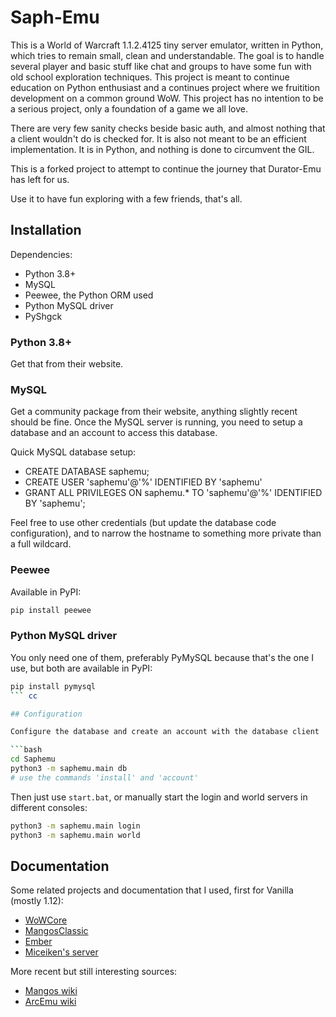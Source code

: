 # Saph-Emu

This is a World of Warcraft 1.1.2.4125 tiny server emulator, written in Python,
which tries to remain small, clean and understandable. The goal is to handle
several player and basic stuff like chat and groups to have some fun with old
school exploration techniques. This project is meant to continue education on
Python enthusiast and a continues project where we fruitition development on a
common ground WoW. This project has no intention to be a serious project, only a
foundation of a game we all love.

There are very few sanity checks beside basic auth, and almost nothing that a
client wouldn't do is checked for. It is also not meant to be an efficient
implementation. It is in Python, and nothing is done to circumvent the GIL.

This is a forked project to attempt to continue the journey that Durator-Emu has left
for us.

Use it to have fun exploring with a few friends, that's all.

## Installation

Dependencies:

- Python 3.8+
- MySQL
- Peewee, the Python ORM used
- Python MySQL driver
- PyShgck

### Python 3.8+

Get that from their website.

### MySQL

Get a community package from their website, anything slightly recent should be
fine. Once the MySQL server is running, you need to setup a database and an
account to access this database.

Quick MySQL database setup:

- CREATE DATABASE saphemu;
- CREATE USER 'saphemu'@'%' IDENTIFIED BY 'saphemu'
- GRANT ALL PRIVILEGES ON saphemu.\* TO 'saphemu'@'%' IDENTIFIED BY 'saphemu';

Feel free to use other credentials (but update the database code configuration),
and to narrow the hostname to something more private than a full wildcard.

### Peewee

Available in PyPI:

```bash
pip install peewee
```

### Python MySQL driver

You only need one of them, preferably PyMySQL because that's the one I use, but
both are available in PyPI:

````bash
pip install pymysql
``` cc

## Configuration

Configure the database and create an account with the database client

```bash
cd Saphemu
python3 -m saphemu.main db
# use the commands 'install' and 'account'
````

Then just use `start.bat`, or manually start the login and world servers in
different consoles:

```bash
python3 -m saphemu.main login
python3 -m saphemu.main world
```

## Documentation

Some related projects and documentation that I used, first for Vanilla (mostly
1.12):

- [WoWCore](https://github.com/RomanRom2/WoWCore/)
- [MangosClassic](https://github.com/cmangos/mangos-classic)
- [Ember](https://github.com/EmberEmu/Ember)
- [Miceiken's server](http://git.clusterbrain.net/miceiken/WoWClassicServer)

More recent but still interesting sources:

- [Mangos wiki](https://getmangos.eu/wiki/Reference%20Information)
- [ArcEmu wiki](http://www.arcemu.org/wiki/Packets)
